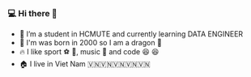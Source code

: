 ### :computer: Hi there 👋

- 🌱 I’m a student in HCMUTE and currently learning DATA ENGINEER                      
- :baby: I'm was born in 2000 so I am a dragon  :dragon:
- :fire: I like sport  :soccer: :8ball:, music :musical_score: and code  :laughing: :laughing:
- 🏠 I live in Viet Nam 🇻🇳🇻🇳🇻🇳🇻🇳🇻🇳

